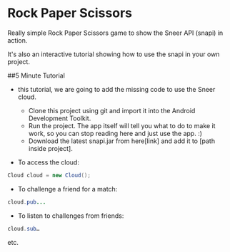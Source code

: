 Rock Paper Scissors
===================

Really simple Rock Paper Scissors game to show the Sneer API (snapi) in action.

It's also an interactive tutorial showing how to use the snapi in your own project.

##5 Minute Tutorial

+ this tutorial, we are going to add the missing code to use the Sneer cloud.
  - Clone this project using git and import it into the Android Development Toolkit.
  - Run the project. The app itself will tell you what to do to make it work, so you can stop reading here and just use the app. :)
  - Download the latest snapi.jar from here[link] and add it to [path inside project].

+ To access the cloud:

```JAVA
Cloud cloud = new Cloud();
```

+ To challenge a friend for a match:

```JAVA
cloud.pub...
```

+ To listen to challenges from friends:

```JAVA
cloud.sub…
```
etc.